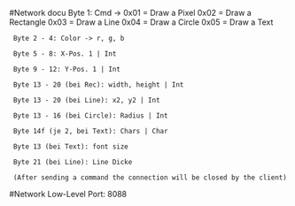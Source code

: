 #Network docu
	Byte 1: Cmd ->	0x01 = Draw a Pixel
					0x02 = Draw a Rectangle
					0x03 = Draw a Line
					0x04 = Draw a Circle
					0x05 = Draw a Text
	 
	 Byte 2 - 4: Color -> r, g, b
	 
	 Byte 5 - 8: X-Pos. 1 | Int
	 
	 Byte 9 - 12: Y-Pos. 1 | Int
	 
	 Byte 13 - 20 (bei Rec): width, height | Int
	 
	 Byte 13 - 20 (bei Line): x2, y2 | Int
	 
	 Byte 13 - 16 (bei Circle): Radius | Int
	 
	 Byte 14f (je 2, bei Text): Chars | Char
	 
	 Byte 13 (bei Text): font size
	 
	 Byte 21 (bei Line): Line Dicke
	 
	 (After sending a command the connection will be closed by the client)

#Network Low-Level
	Port: 8088
